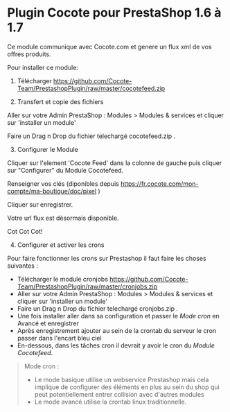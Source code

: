 

# Plugin Cocote pour PrestaShop 1.6 à 1.7

Ce module communique avec Cocote.com et genere un flux xml de vos offres produits.

Pour installer ce module:

1) Télécharger https://github.com/Cocote-Team/PrestashopPlugin/raw/master/cocotefeed.zip


2) Transfert et copie des fichiers


Aller sur votre Admin PrestaShop : Modules > Modules & services et cliquer sur 'installer un module'

Faire un Drag n Drop du fichier telechargé cocotefeed.zip .


3) Configurer le Module

Cliquer sur l'element 'Cocote Feed' dans la colonne de gauche puis cliquer sur "Configurer" du Module Cocotefeed.
                   
Renseigner vos clés (diponibles depuis https://fr.cocote.com/mon-compte/ma-boutique/doc/pixel ) 

Cliquer sur enregistrer.

Votre url flux est désormais disponible.

Cot Cot Cot!

4) Configurer et activer les crons

Pour faire fonctionner les crons sur Prestashop il faut faire les choses suivantes :

- Télécharger le module cronjobs https://github.com/Cocote-Team/PrestashopPlugin/raw/master/cronjobs.zip
- Aller sur votre Admin PrestaShop : Modules > Modules & services et cliquer sur 'installer un module'
- Faire un Drag n Drop du fichier telechargé cronjobs.zip .
- Une fois installer aller dans sa configuration et passer le *Mode cron* en Avancé et enregistrer
- Après enregistrement ajouter au sein de la crontab du serveur le cron passer dans l'encart bleu ciel
- En-dessous, dans les tâches cron il devrait y avoir le cron du *Module Cocotefeed*.

> Mode cron :
>* Le mode basique utilise un webservice Prestashop mais cela implique de configurer des éléments en plus au sein du shop qui peut potentiellement entrer collision avec d'autres modules
>* Le mode avancé utilise la crontab linux traditionnelle.
